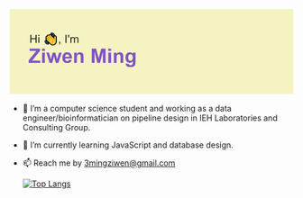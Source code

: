 [![MasterHead](header.png)](https://github.com/3miumi)
- 👀 I’m a computer science student and working as a data engineer/bioinformatician on pipeline design in IEH Laboratories and Consulting Group.
- 🌱 I’m currently learning JavaScript and database design.
- 📫 Reach me by 3mingziwen@gmail.com


   [![Top Langs](https://github-readme-stats.vercel.app/api/top-langs/?username=3miumi&layout=compact&bg_color=0D1117&title_color=DD6387&text_color=FFFFFF)](https://github.com/anuraghazra/github-readme-stats)
<!---
3miumi/3miumi is a ✨ special ✨ repository because its `README.md` (this file) appears on your GitHub profile.
You can click the Preview link to take a look at your changes.
--->
